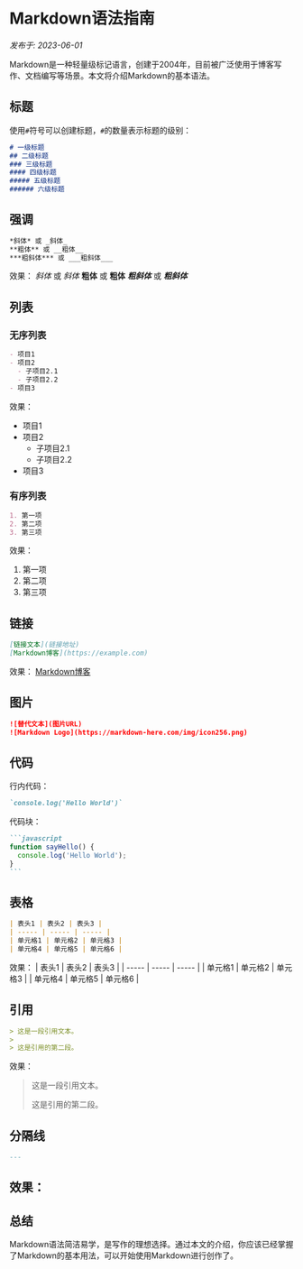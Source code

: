 # Markdown语法指南

*发布于: 2023-06-01*

Markdown是一种轻量级标记语言，创建于2004年，目前被广泛使用于博客写作、文档编写等场景。本文将介绍Markdown的基本语法。

## 标题

使用`#`符号可以创建标题，`#`的数量表示标题的级别：

```markdown
# 一级标题
## 二级标题
### 三级标题
#### 四级标题
##### 五级标题
###### 六级标题
```

## 强调

```markdown
*斜体* 或 _斜体_
**粗体** 或 __粗体__
***粗斜体*** 或 ___粗斜体___
```

效果：
*斜体* 或 _斜体_
**粗体** 或 __粗体__
***粗斜体*** 或 ___粗斜体___

## 列表

### 无序列表

```markdown
- 项目1
- 项目2
  - 子项目2.1
  - 子项目2.2
- 项目3
```

效果：
- 项目1
- 项目2
  - 子项目2.1
  - 子项目2.2
- 项目3

### 有序列表

```markdown
1. 第一项
2. 第二项
3. 第三项
```

效果：
1. 第一项
2. 第二项
3. 第三项

## 链接

```markdown
[链接文本](链接地址)
[Markdown博客](https://example.com)
```

效果：
[Markdown博客](https://example.com)

## 图片

```markdown
![替代文本](图片URL)
![Markdown Logo](https://markdown-here.com/img/icon256.png)
```

## 代码

行内代码：
```markdown
`console.log('Hello World')`
```

代码块：
````markdown
```javascript
function sayHello() {
  console.log('Hello World');
}
```
````

## 表格

```markdown
| 表头1 | 表头2 | 表头3 |
| ----- | ----- | ----- |
| 单元格1 | 单元格2 | 单元格3 |
| 单元格4 | 单元格5 | 单元格6 |
```

效果：
| 表头1 | 表头2 | 表头3 |
| ----- | ----- | ----- |
| 单元格1 | 单元格2 | 单元格3 |
| 单元格4 | 单元格5 | 单元格6 |

## 引用

```markdown
> 这是一段引用文本。
> 
> 这是引用的第二段。
```

效果：
> 这是一段引用文本。
> 
> 这是引用的第二段。

## 分隔线

```markdown
---
```

效果：
---

## 总结

Markdown语法简洁易学，是写作的理想选择。通过本文的介绍，你应该已经掌握了Markdown的基本用法，可以开始使用Markdown进行创作了。